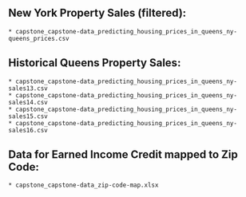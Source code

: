 

## New York Property Sales (filtered):
    * capstone_capstone-data_predicting_housing_prices_in_queens_ny-queens_prices.csv

## Historical Queens Property Sales:
    * capstone_capstone-data_predicting_housing_prices_in_queens_ny-sales13.csv
    * capstone_capstone-data_predicting_housing_prices_in_queens_ny-sales14.csv
    * capstone_capstone-data_predicting_housing_prices_in_queens_ny-sales15.csv
    * capstone_capstone-data_predicting_housing_prices_in_queens_ny-sales16.csv

## Data for Earned Income Credit mapped to Zip Code:
    * capstone_capstone-data_zip-code-map.xlsx
